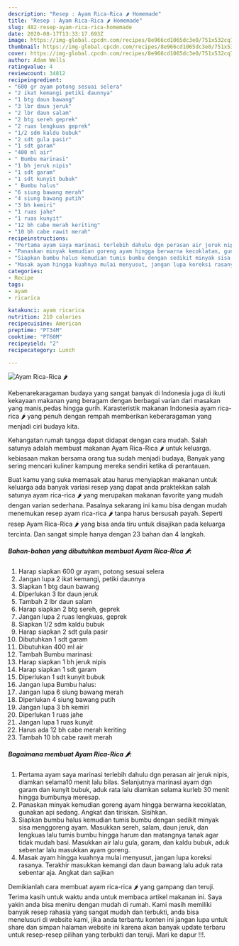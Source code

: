 ```yaml
---
description: "Resep : Ayam Rica-Rica 🌶️ Homemade"
title: "Resep : Ayam Rica-Rica 🌶️ Homemade"
slug: 482-resep-ayam-rica-rica-homemade
date: 2020-08-17T13:33:17.693Z
image: https://img-global.cpcdn.com/recipes/8e966cd1065dc3e0/751x532cq70/ayam-rica-rica-🌶️-foto-resep-utama.jpg
thumbnail: https://img-global.cpcdn.com/recipes/8e966cd1065dc3e0/751x532cq70/ayam-rica-rica-🌶️-foto-resep-utama.jpg
cover: https://img-global.cpcdn.com/recipes/8e966cd1065dc3e0/751x532cq70/ayam-rica-rica-🌶️-foto-resep-utama.jpg
author: Adam Wells
ratingvalue: 4
reviewcount: 34812
recipeingredient:
- "600 gr ayam potong sesuai selera"
- "2 ikat kemangi petiki daunnya"
- "1 btg daun bawang"
- "3 lbr daun jeruk"
- "2 lbr daun salam"
- "2 btg sereh geprek"
- "2 ruas lengkuas geprek"
- "1/2 sdm kaldu bubuk"
- "2 sdt gula pasir"
- "1 sdt garam"
- "400 ml air"
- " Bumbu marinasi"
- "1 bh jeruk nipis"
- "1 sdt garam"
- "1 sdt kunyit bubuk"
- " Bumbu halus"
- "6 siung bawang merah"
- "4 siung bawang putih"
- "3 bh kemiri"
- "1 ruas jahe"
- "1 ruas kunyit"
- "12 bh cabe merah keriting"
- "10 bh cabe rawit merah"
recipeinstructions:
- "Pertama ayam saya marinasi terlebih dahulu dgn perasan air jeruk nipis, diamkan selama10 menit lalu bilas. Selanjutnya marinasi ayam dgn garam dan kunyit bubuk, aduk rata lalu diamkan selama kurleb 30 menit hingga bumbunya meresap."
- "Panaskan minyak kemudian goreng ayam hingga berwarna kecoklatan, gunakan api sedang. Angkat dan tiriskan. Sisihkan."
- "Siapkan bumbu halus kemudian tumis bumbu dengan sedikit minyak sisa menggoreng ayam. Masukkan sereh, salam, daun jeruk, dan lengkuas lalu tumis bumbu hingga harum dan matangnya tanak agar tidak mudah basi. Masukkan air lalu gula, garam, dan kaldu bubuk, aduk sebentar lalu masukkan ayam goreng."
- "Masak ayam hingga kuahnya mulai menyusut, jangan lupa koreksi rasanya. Terakhir masukkan kemangi dan daun bawang lalu aduk rata sebentar aja. Angkat dan sajikan"
categories:
- Recipe
tags:
- ayam
- ricarica

katakunci: ayam ricarica 
nutrition: 210 calories
recipecuisine: American
preptime: "PT34M"
cooktime: "PT60M"
recipeyield: "2"
recipecategory: Lunch

---
```



![Ayam Rica-Rica 🌶️](https://img-global.cpcdn.com/recipes/8e966cd1065dc3e0/751x532cq70/ayam-rica-rica-🌶️-foto-resep-utama.jpg)

Kebenarekaragaman budaya yang sangat banyak di Indonesia juga di ikuti kekayaan makanan yang beragam dengan berbagai varian dari masakan yang manis,pedas hingga gurih. Karasteristik makanan Indonesia ayam rica-rica 🌶️ yang penuh dengan rempah memberikan keberaragaman yang menjadi ciri budaya kita.




Kehangatan rumah tangga dapat didapat dengan cara mudah. Salah satunya adalah membuat makanan Ayam Rica-Rica 🌶️ untuk keluarga. kebiasaan makan bersama orang tua sudah menjadi budaya, Banyak yang sering mencari kuliner kampung mereka sendiri ketika di perantauan.

Buat kamu yang suka memasak atau harus menyiapkan makanan untuk keluarga ada banyak variasi resep yang dapat anda praktekkan salah satunya ayam rica-rica 🌶️ yang merupakan makanan favorite yang mudah dengan varian sederhana. Pasalnya sekarang ini kamu bisa dengan mudah menemukan resep ayam rica-rica 🌶️ tanpa harus bersusah payah.
Seperti resep Ayam Rica-Rica 🌶️ yang bisa anda tiru untuk disajikan pada keluarga tercinta. Dan sangat simple hanya dengan 23 bahan dan 4 langkah.


<!--inarticleads1-->

##### Bahan-bahan yang dibutuhkan membuat Ayam Rica-Rica 🌶️:

1. Harap siapkan 600 gr ayam, potong sesuai selera
1. Jangan lupa 2 ikat kemangi, petiki daunnya
1. Siapkan 1 btg daun bawang
1. Diperlukan 3 lbr daun jeruk
1. Tambah 2 lbr daun salam
1. Harap siapkan 2 btg sereh, geprek
1. Jangan lupa 2 ruas lengkuas, geprek
1. Siapkan 1/2 sdm kaldu bubuk
1. Harap siapkan 2 sdt gula pasir
1. Dibutuhkan 1 sdt garam
1. Dibutuhkan 400 ml air
1. Tambah  Bumbu marinasi:
1. Harap siapkan 1 bh jeruk nipis
1. Harap siapkan 1 sdt garam
1. Diperlukan 1 sdt kunyit bubuk
1. Jangan lupa  Bumbu halus:
1. Jangan lupa 6 siung bawang merah
1. Diperlukan 4 siung bawang putih
1. Jangan lupa 3 bh kemiri
1. Diperlukan 1 ruas jahe
1. Jangan lupa 1 ruas kunyit
1. Harus ada 12 bh cabe merah keriting
1. Tambah 10 bh cabe rawit merah




<!--inarticleads2-->

##### Bagaimana membuat  Ayam Rica-Rica 🌶️:

1. Pertama ayam saya marinasi terlebih dahulu dgn perasan air jeruk nipis, diamkan selama10 menit lalu bilas. Selanjutnya marinasi ayam dgn garam dan kunyit bubuk, aduk rata lalu diamkan selama kurleb 30 menit hingga bumbunya meresap.
1. Panaskan minyak kemudian goreng ayam hingga berwarna kecoklatan, gunakan api sedang. Angkat dan tiriskan. Sisihkan.
1. Siapkan bumbu halus kemudian tumis bumbu dengan sedikit minyak sisa menggoreng ayam. Masukkan sereh, salam, daun jeruk, dan lengkuas lalu tumis bumbu hingga harum dan matangnya tanak agar tidak mudah basi. Masukkan air lalu gula, garam, dan kaldu bubuk, aduk sebentar lalu masukkan ayam goreng.
1. Masak ayam hingga kuahnya mulai menyusut, jangan lupa koreksi rasanya. Terakhir masukkan kemangi dan daun bawang lalu aduk rata sebentar aja. Angkat dan sajikan




Demikianlah cara membuat ayam rica-rica 🌶️ yang gampang dan teruji. Terima kasih untuk waktu anda untuk membaca artikel makanan ini. Saya yakin anda bisa meniru dengan mudah di rumah. Kami masih memiliki banyak resep rahasia yang sangat mudah dan terbukti, anda bisa menelusuri di website kami, jika anda terbantu konten ini jangan lupa untuk share dan simpan halaman website ini karena akan banyak update terbaru untuk resep-resep pilihan yang terbukti dan teruji. Mari ke dapur !!!. 
